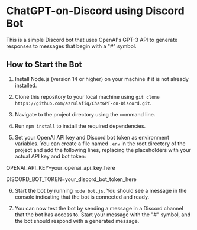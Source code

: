 # ChatGPT-on-Discord using Discord Bot

This is a simple Discord bot that uses OpenAI's GPT-3 API to generate responses to messages that begin with a "#" symbol.

## How to Start the Bot

1. Install Node.js (version 14 or higher) on your machine if it is not already installed.

2. Clone this repository to your local machine using `git clone https://github.com/azrulafiq/ChatGPT-on-Discord.git`.

3. Navigate to the project directory using the command line.

4. Run `npm install` to install the required dependencies.

5. Set your OpenAI API key and Discord bot token as environment variables. You can create a file named `.env` in the root directory of the project and add the following lines, replacing the placeholders with your actual API key and bot token:

OPENAI_API_KEY=your_openai_api_key_here

DISCORD_BOT_TOKEN=your_discord_bot_token_here

6. Start the bot by running `node bot.js`. You should see a message in the console indicating that the bot is connected and ready.

7. You can now test the bot by sending a message in a Discord channel that the bot has access to. Start your message with the "#" symbol, and the bot should respond with a generated message.
